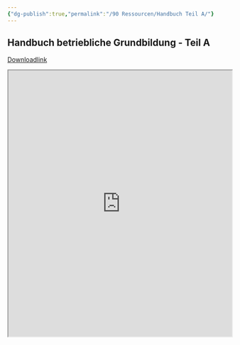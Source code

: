 ```yaml
---
{"dg-publish":true,"permalink":"/90 Ressourcen/Handbuch Teil A/"}
---
```


## Handbuch betriebliche Grundbildung - Teil A
[Downloadlink](https://www.berufsbildung.ch/de/dokumente/handbuch-betriebliche-grundbildung)
<iframe src="https://docs.google.com/viewer?url=https://raw.githubusercontent.com/bbk-bbw/unterlagen/main/pdf/handbuch-betriebliche-grundbildung-teil-A.pdf&embedded=true" width="100%" height="600px"></iframe>


